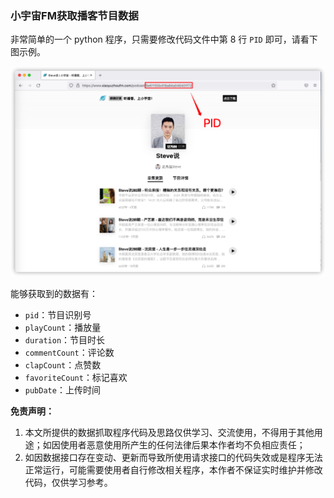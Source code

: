 ### 小宇宙FM获取播客节目数据

非常简单的一个 python 程序，只需要修改代码文件中第 8 行 `PID` 即可，请看下图示例。

![example_pid](example_pid.png)

能够获取到的数据有：
* `pid`：节目识别号
* `playCount`：播放量
* `duration`：节目时长
* `commentCount`：评论数
* `clapCount`：点赞数
* `favoriteCount`：标记喜欢
* `pubDate`：上传时间


**免责声明：**

1. 本文所提供的数据抓取程序代码及思路仅供学习、交流使用，不得用于其他用途；如因使用者恶意使用所产生的任何法律后果本作者均不负相应责任；
2. 如因数据接口存在变动、更新而导致所使用请求接口的代码失效或是程序无法正常运行，可能需要使用者自行修改相关程序，本作者不保证实时维护并修改代码，仅供学习参考。

